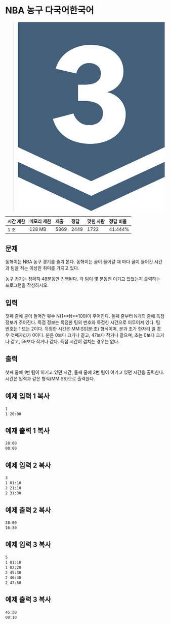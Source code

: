# NBA 농구 다국어한국어  

> ![img](./assets/8.svg+xml) 

| 시간 제한 | 메모리 제한 | 제출 | 정답 | 맞힌 사람 | 정답 비율 |
| :-------- | :---------- | :--- | :--- | :-------- | :-------- |
| 1 초      | 128 MB      | 5869 | 2449 | 1722      | 41.444%   |

## 문제

동혁이는 NBA 농구 경기를 즐겨 본다. 동혁이는 골이 들어갈 때 마다 골이 들어간 시간과 팀을 적는 이상한 취미를 가지고 있다.

농구 경기는 정확히 48분동안 진행된다. 각 팀이 몇 분동안 이기고 있었는지 출력하는 프로그램을 작성하시오.

## 입력

첫째 줄에 골이 들어간 횟수 N(1<=N<=100)이 주어진다. 둘째 줄부터 N개의 줄에 득점 정보가 주어진다. 득점 정보는 득점한 팀의 번호와 득점한 시간으로 이루어져 있다. 팀 번호는 1 또는 2이다. 득점한 시간은 MM:SS(분:초) 형식이며, 분과 초가 한자리 일 경우 첫째자리가 0이다. 분은 0보다 크거나 같고, 47보다 작거나 같으며, 초는 0보다 크거나 같고, 59보다 작거나 같다. 득점 시간이 겹치는 경우는 없다.

## 출력

첫째 줄에 1번 팀이 이기고 있던 시간, 둘째 줄에 2번 팀이 이기고 있던 시간을 출력한다. 시간은 입력과 같은 형식(MM:SS)으로 출력한다.

## 예제 입력 1 복사

```
1
1 20:00
```

## 예제 출력 1 복사

```
28:00
00:00
```

## 예제 입력 2 복사

```
3
1 01:10
2 21:10
2 31:30
```

## 예제 출력 2 복사

```
20:00
16:30
```

## 예제 입력 3 복사

```
5
1 01:10
1 02:20
2 45:30
2 46:40
2 47:50
```

## 예제 출력 3 복사

```
45:30
00:10
```
